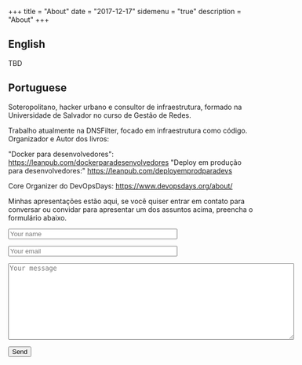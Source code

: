 +++
title = "About"
date = "2017-12-17"
sidemenu = "true"
description = "About"
+++
## English
TBD

## Portuguese
Soteropolitano, hacker urbano e consultor de infraestrutura, formado na Universidade de Salvador no curso de Gestão de Redes.

Trabalho atualmente na DNSFilter, focado em infraestrutura como código. Organizador e Autor dos livros:

"Docker para desenvolvedores": https://leanpub.com/dockerparadesenvolvedores
"Deploy em produção para desenvolvedores:" https://leanpub.com/deployemprodparadevs

Core Organizer do DevOpsDays: https://www.devopsdays.org/about/

Minhas apresentações estão aqui, se você quiser entrar em contato para conversar ou convidar para apresentar um dos assuntos acima, preencha o formulário abaixo.

<form method="POST" action="http://formspree.io/linux@gmail.com">
  <p>
  <input type="name" name="name" placeholder="Your name" size="40">
  </p>
  <p>
  <input type="email" name="email" placeholder="Your email" size="40">
  </p>
  <p>
  <textarea name="message" placeholder="Your message" cols="70" rows=10></textarea>
  </p>
  <button type="submit">Send</button>
</form>
